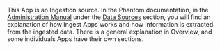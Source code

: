 [comment]: # "File: README.md"
[comment]: # "Copyright (c) 2014-2022 Splunk Inc."
[comment]: # ""
[comment]: # "Licensed under the Apache License, Version 2.0 (the 'License');"
[comment]: # "you may not use this file except in compliance with the License."
[comment]: # "You may obtain a copy of the License at"
[comment]: # ""
[comment]: # "    http://www.apache.org/licenses/LICENSE-2.0"
[comment]: # ""
[comment]: # "Unless required by applicable law or agreed to in writing, software distributed under"
[comment]: # "the License is distributed on an 'AS IS' BASIS, WITHOUT WARRANTIES OR CONDITIONS OF ANY KIND,"
[comment]: # "either express or implied. See the License for the specific language governing permissions"
[comment]: # "and limitations under the License."
[comment]: # ""
This App is an Ingestion source. In the Phantom documentation, in the [Administration
Manual](../admin/) under the [Data Sources](../admin/sources) section, you will find an explanation
of how Ingest Apps works and how information is extracted from the ingested data. There is a general
explanation in Overview, and some individuals Apps have their own sections.

